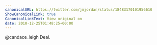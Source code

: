 ```yaml
---
canonicalURL: https://twitter.com/jmjordan/status/18483170101956610
ShowCanonicalLink: true
CanonicalLinkText: View original on
date: 2010-12-25T01:48:25+00:00
---
```

@candace_leigh Deal.